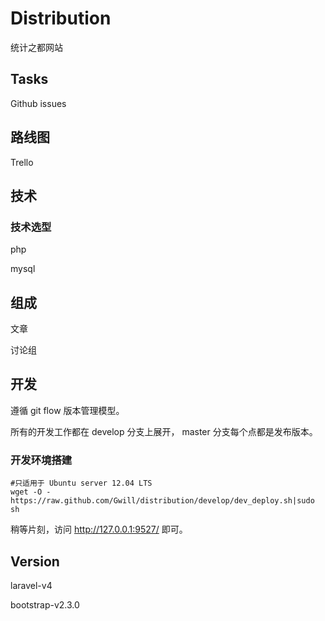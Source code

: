 # Distribution

统计之都网站

## Tasks

Github issues

## 路线图

Trello

## 技术

### 技术选型

php

mysql

## 组成

文章

讨论组

## 开发

遵循 git flow 版本管理模型。

所有的开发工作都在 develop 分支上展开， master 分支每个点都是发布版本。

### 开发环境搭建

    #只适用于 Ubuntu server 12.04 LTS
    wget -O - https://raw.github.com/Gwill/distribution/develop/dev_deploy.sh|sudo sh

稍等片刻，访问 http://127.0.0.1:9527/ 即可。

## Version

laravel-v4

bootstrap-v2.3.0